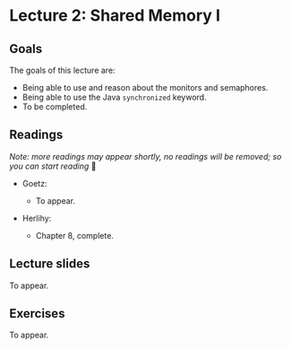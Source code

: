 # Lecture 2: Shared Memory I

## Goals

The goals of this lecture are:

* Being able to use and reason about the monitors and semaphores.
* Being able to use the Java `synchronized` keyword.
* To be completed.

## Readings 

*Note: more readings may appear shortly, no readings will be removed; so you can start reading* 🙂

* Goetz:
  * To appear.
  
* Herlihy:
  * Chapter 8, complete.
  
<!-- ### Optional readings -->

<!-- * Dijkstra's paper introducing (and solving) the mutual exclusion problem. -->
<!--   * E. W. Dijkstra. [Solution of a Problem in Concurrent  Programming  Control](https://dl-acm-org.ep.ituproxy.kb.dk/doi/pdf/10.1145/365559.365617). Communications of the ACM. Volume 8. Issue 9. 1965. -->

<!-- * Lamport's paper introducing the _happened-before_ relation. -->
<!--   * Leslie Lamport. [Time, Clocks, and the Ordering of Events in a Distributed System](https://www.microsoft.com/en-us/research/uploads/prod/2016/12/Time-Clocks-and-the-Ordering-of-Events-in-a-Distributed-System.pdf). Communications of the ACM. Volume 21. Issue 7. 1978. -->
  
<!-- * The proofs in Sections 2.1, 2.3 and 2.6 in Herlihy. -->


## Lecture slides

To appear.

## Exercises

To appear.

